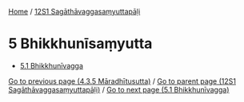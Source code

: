
[Home](/) / [12S1 Sagāthāvaggasaṃyuttapāḷi](../12S1.md)

# 5 Bhikkhunīsaṃyutta

* [5.1 Bhikkhunīvagga](5/5.1.md)

[Go to previous page (4.3.5 Māradhītusutta)](4/4.3/4.3.5.md) / [Go to parent page (12S1 Sagāthāvaggasaṃyuttapāḷi)](0.md) / [Go to next page (5.1 Bhikkhunīvagga)](5/5.1.md)


